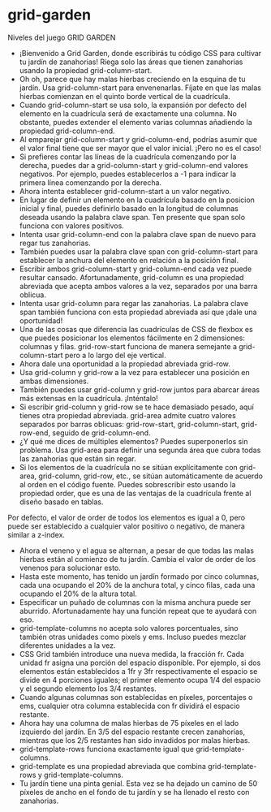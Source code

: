 # grid-garden
Niveles del juego GRID GARDEN

- ¡Bienvenido a Grid Garden, donde escribirás tu código CSS para cultivar tu jardín de zanahorias! Riega solo las áreas que tienen zanahorias usando la propiedad grid-column-start.
- Oh oh, parece que hay malas hierbas creciendo en la esquina de tu jardín. Usa grid-column-start para envenenarlas. Fíjate en que las malas hierbas comienzan en el quinto borde vertical de la cuadrícula.
- Cuando grid-column-start se usa solo, la expansión por defecto del elemento en la cuadrícula será de exactamente una columna. No obstante, puedes extender el elemento varias columnas añadiendo la propiedad grid-column-end.
- Al emparejar grid-column-start y grid-column-end, podrías asumir que el valor final tiene que ser mayor que el valor inicial. ¡Pero no es el caso!
- Si prefieres contar las líneas de la cuadrícula comenzando por la derecha, puedes dar a grid-column-start y grid-column-end valores negativos. Por ejemplo, puedes establecerlos a -1 para indicar la primera línea comenzando por la derecha.
- Ahora intenta establecer grid-column-start a un valor negativo.
- En lugar de definir un elemento en la cuadrícula basado en la posicion inicial y final, puedes definirlo basado en la longitud de columnas deseada usando la palabra clave span. Ten presente que span solo funciona con valores positivos.
- Intenta usar grid-column-end con la palabra clave span de nuevo para regar tus zanahorias.
- También puedes usar la palabra clave span con grid-column-start para establecer la anchura del elemento en relación a la posición final.
- Escribir ambos grid-column-start y grid-column-end cada vez puede resultar cansado. Afortunadamente, grid-column es una propiedad abreviada que acepta ambos valores a la vez, separados por una barra oblicua.
- Intenta usar grid-column para regar las zanahorias. La palabra clave span también funciona con esta propiedad abreviada así que ¡dale una oportunidad!
- Una de las cosas que diferencia las cuadrículas de CSS de flexbox es que puedes posicionar los elementos fácilmente en 2 dimensiones: columnas y filas. grid-row-start funciona de manera semejante a grid-column-start pero a lo largo del eje vertical.
- Ahora dale una oportunidad a la propiedad abreviada grid-row.
- Usa grid-column y grid-row a la vez para establecer una posición en ambas dimensiones.
- También puedes usar grid-column y grid-row juntos para abarcar áreas más extensas en la cuadrícula. ¡Inténtalo!
- Si escribir grid-column y grid-row se te hace demasiado pesado, aquí tienes otra propiedad abreviada. grid-area admite cuatro valores separados por barras oblicuas: grid-row-start, grid-column-start, grid-row-end, seguido de grid-column-end.
- ¿Y qué me dices de múltiples elementos? Puedes superponerlos sin problema. Usa grid-area para definir una segunda área que cubra todas las zanahorias que están sin regar.
- Si los elementos de la cuadrícula no se sitúan explícitamente con grid-area, grid-column, grid-row, etc., se sitúan automáticamente de acuerdo al orden en el código fuente. Puedes sobrescribir esto usando la propiedad order, que es una de las ventajas de la cuadrícula frente al diseño basado en tablas.

Por defecto, el valor de order de todos los elementos es igual a 0, pero puede ser establecido a cualquier valor positivo o negativo, de manera similar a z-index.
- Ahora el veneno y el agua se alternan, a pesar de que todas las malas hierbas están al comienzo de tu jardín. Cambia el valor de order de los venenos para solucionar esto.
- Hasta este momento, has tenido un jardín formado por cinco columnas, cada una ocupando el 20% de la anchura total, y cinco filas, cada una ocupando el 20% de la altura total.
- Especificar un puñado de columnas con la misma anchura puede ser aburrido. Afortunadamente hay una función repeat que te ayudará con eso.
- grid-template-columns no acepta solo valores porcentuales, sino también otras unidades como pixels y ems. Incluso puedes mezclar diferentes unidades a la vez.
- CSS Grid también introduce una nueva medida, la fracción fr. Cada unidad fr asigna una porción del espacio disponible. Por ejemplo, si dos elementos están establecidos a 1fr y 3fr respectivamente el espacio se divide en 4 porciones iguales; el primer elemento ocupa 1/4 del espacio y el segundo elemento los 3/4 restantes.
- Cuando algunas columnas son establecidas en píxeles, porcentajes o ems, cualquier otra columna establecida con fr dividirá el espacio restante.
- Ahora hay una columna de malas hierbas de 75 píxeles en el lado izquierdo del jardín. En 3/5 del espacio restante crecen zanahorias, mientras que los 2/5 restantes han sido invadidos por malas hierbas.
- grid-template-rows funciona exactamente igual que grid-template-columns.
- grid-template es una propiedad abreviada que combina grid-template-rows y grid-template-columns.
- Tu jardín tiene una pinta genial. Esta vez se ha dejado un camino de 50 píxeles de ancho en el fondo de tu jardín y se ha llenado el resto con zanahorias.

